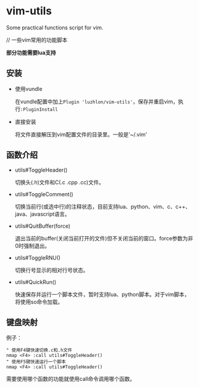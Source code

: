 # vim-utils
Some practical functions script for vim.

// 一些vim常用的功能脚本

__部分功能需要lua支持__

## 安装
- 使用vundle

  在vundle配置中加上`Plugin 'luzhlon/vim-utils'`，保存并重启vim，执行`:PluginInstall`

- 直接安装

  将文件直接解压到vim配置文件的目录里。一般是'~/.vim'

## 函数介绍
- utils#ToggleHeader()

  切换头(.h)文件和C(.c .cpp .cc)文件。

- utils#ToggleComment()

  切换当前行(或选中行)的注释状态，目前支持lua、python、vim、c、c++、java、javascript语言。

- utils#QuitBuffer(force)

  退出当前的buffer(关闭当前打开的文件)但不关闭当前的窗口。force参数为非0时强制退出。

- utils#ToggleRNU()

  切换行号显示的相对行号状态。

- utils#QuickRun()

  快速保存并运行一个脚本文件，暂时支持lua、python脚本。对于vim脚本，将使用so命令加载。

## 键盘映射
例子：

```vim
" 使用F4键快速切换.c和.h文件
nmap <F4> :call utils#ToggleHeader()
" 使用F5键快速运行一个脚本
nmap <F4> :call utils#ToggleHeader()
```

需要使用哪个函数的功能就使用call命令调用哪个函数。
